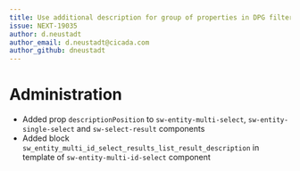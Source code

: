 ```yaml
---
title: Use additional description for group of properties in DPG filter
issue: NEXT-19035
author: d.neustadt
author_email: d.neustadt@cicada.com 
author_github: dneustadt
---
```

# Administration
* Added prop `descriptionPosition` to `sw-entity-multi-select`, `sw-entity-single-select` and `sw-select-result` components
* Added block `sw_entity_multi_id_select_results_list_result_description` in template of `sw-entity-multi-id-select` component
